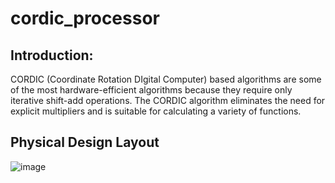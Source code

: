 # cordic_processor
## Introduction:
CORDIC (Coordinate Rotation DIgital Computer) based algorithms are some of the most hardware-efficient algorithms because they require only iterative shift-add operations. The CORDIC algorithm eliminates the need for explicit multipliers and is suitable for calculating a variety of functions.

## Physical Design Layout

![image](https://github.com/sasi-kiran123/cordic_processor/assets/75782906/7973ec3b-2597-493a-ba63-ad14bbb0f7fa)

